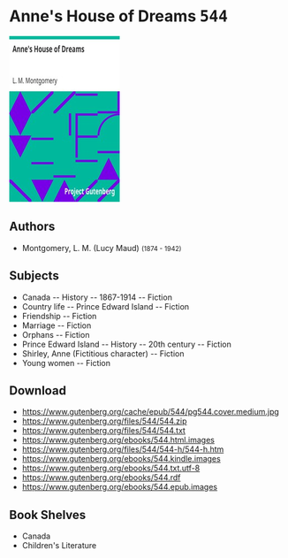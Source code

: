 # Anne's House of Dreams <kbd>544</kbd>

![](./cover.medium.jpg "")

## Authors


 - Montgomery, L. M. (Lucy Maud) <small>(1874 - 1942)</small>

## Subjects


 - Canada -- History -- 1867-1914 -- Fiction
 - Country life -- Prince Edward Island -- Fiction
 - Friendship -- Fiction
 - Marriage -- Fiction
 - Orphans -- Fiction
 - Prince Edward Island -- History -- 20th century -- Fiction
 - Shirley, Anne (Fictitious character) -- Fiction
 - Young women -- Fiction

## Download


 - https://www.gutenberg.org/cache/epub/544/pg544.cover.medium.jpg
 - https://www.gutenberg.org/files/544/544.zip
 - https://www.gutenberg.org/files/544/544.txt
 - https://www.gutenberg.org/ebooks/544.html.images
 - https://www.gutenberg.org/files/544/544-h/544-h.htm
 - https://www.gutenberg.org/ebooks/544.kindle.images
 - https://www.gutenberg.org/ebooks/544.txt.utf-8
 - https://www.gutenberg.org/ebooks/544.rdf
 - https://www.gutenberg.org/ebooks/544.epub.images

## Book Shelves


 - Canada
 - Children's Literature
